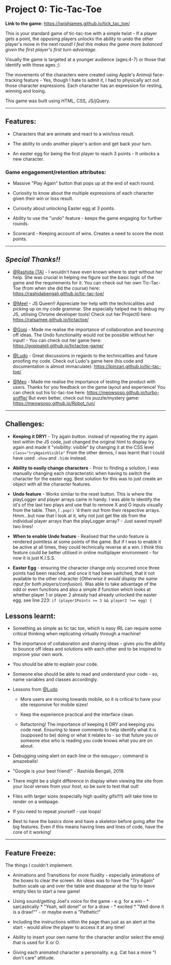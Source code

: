 <!-- In atom you can check how it looks by using the preview. Control + Shift +  M or Packages > Markdown Preview.  -->

# Project 0: Tic-Tac-Toe

**Link to the game:**
https://iwishjames.github.io/tick_tac_toe/

This is your standard game of tic-tac-toe with a simple twist - If a player gets a point, the opposing players unlocks the ability to undo the other player's move in the next round! *I feel this makes the game more balanced given the first player's first turn advantage.*

Visually the game is targeted at a younger audience (ages:4-7) or those that identify with these ages ;)

The movements of the characters were created using Apple's Animoji face-tracking feature - Yes, though I hate to admit it, I had to physically act out those character expressions. Each character has an expression for resting, winning and losing.

This game was built using HTML, CSS, JS/jQuery.

----

## Features:
- Characters that are animate and react to a win/loss result.

- The ability to undo another player's action and get back your turn.
- An easter egg for being the first player to reach 3 points - It unlocks a new character.

### Game engagement/retention attributes:   
- Massive "Play Again" button that pops up at the end of each round.
- Curiosity to know about the multiple expressions of each character given their win or loss result.
- Curiosity about unlocking Easter egg at 3 points.
- Ability to use the "undo" feature - keeps the game engaging for further rounds.

- Scorecard - Keeping account of wins. Creates a need to score the most points.

----

## *Special Thanks!!*
- [@Rashida (TA)](https://github.com/rashidabengali) - I wouldn't have even known where to start without her help. She was crucial in helping me figure out the basic logic of the game and the requirements for it.
You can check out her own Tic-Tac-Toe (from when she did the course) here: https://rashidabengali.github.io/tic-tac-toe/
- [@Mee!](https://github.com/Ratsamee) - JS Queen!! Appreciate her help with the technicalities and picking up on my code grammar. She especially helped me to debug my JS, utilising Chrome developer tools!
Check out her Project0 here: https://ratsamee.github.io/tictactoe/
- [@Gopi](https://github.com/gopipatell) - Made me realise the importance of collaboration and bouncing off ideas. The Undo functionality would not be possible without her input! - You can check out her game here: https://gopipatell.github.io/tictactoe-game/

- [@Ludo](https://github.com/lpinzari) - Great discussions in regards to the technicalities and future proofing my code. Check out Ludo's game here (his code and documentation is almost immaculate): https://lpinzari.github.io/tic-tac-toe/

- [@Meo](https://github.com/meowsoso?tab=repositories) - Made me realise the importance of testing the product with users. Thanks for you feedback on the game layout and experience!
You can check out his tic-tac-toe here: https://meowsoso.github.io/turbo-sniffle/
But even better, check out his puzzle/mystery game: https://meowsoso.github.io/Robot_run/

----

## Challenges:
- **Keeping it DRY!** - Try again button. instead of repeating the try again text within the JS code, just changed the original html to display try again and made it "visibility: visible" by changing it at the CSS level ```class="tryAgainVisible"``` From the other demos, I was learnt that I could have used ```.show``` and ```.hide``` instead.
- **Ability to easily change characters** - Prior to finding a solution, I was manually changing each characteristic when having to switch the character for the easter egg. Best solution for this was to just create an object with all the character features.
- **Undo feature** - Works similar to the reset button. This is where the playLogger and player arrays came in handy. I was able to identify the id's of the last two plays and use that to remove X and O inputs visually from the table. Then, I ```.pop()``` 'd them out from their respective arrays. Hmm...but now that I look at it, why not just get the ids from the individual player arrays than the playLogger array? - Just saved myself two lines!
- **When to enable Undo feature** - Realised that the undo feature is rendered pointless at some points of the game. But if I was to enable it be active at all times, they could technically reverse at a win. I think this feature could be better utilised in online multiplayer environment - for now it is just K.I.S.S.

- **Easter Egg** - ensuring the character change only occurred once three points had been reached, and once it had been switched, that it not available to the other character (*Otherwise it would display the same input for both players/confusion*). Was able to take advantage of the odd or even functions and also a simple if function which looks at whether  player 1 or player 2 already had already unlocked the easter egg. see line 223: ```if (player1Points >= 3 && player2 !== egg) {```



## Lessons learnt:
- Something as simple as tic tac toe, which is easy IRL can require some critical thinking when replicating virtually through a machine!
- The importance of collaboration and sharing ideas - gives you the ability to bounce off ideas and solutions with each other and to be inspired to improve your own work.
- You should be able to explain your code.
- Someone else should be able to read and understand your code - so, name variables and classes accordingly.
- Lessons from [@Ludo](https://github.com/lpinzari)
  - More users are moving towards mobile, so it is critical to have your site responsive for mobile sizes!
  - Keep the experience practical and the interface clean.

  - Refactoring! The importance of keeping it DRY and keeping you code neat. Ensuring to leave comments to help identify what it is (supposed to be) doing or what it relates to -  so that future you or someone else who is reading you code knows what you are on about.

- Debugging using alert on each line or the ```debugger;``` command is amazeballs!
- "Google is your best friend!" - Rashida Bengali, 2019.
- There might be a slight difference in display when viewing the site from your *local* verses from your *host*, so be sure to test that out!
- Files with larger sizes (especially high quality gifs!!!!) will take time to render on a webpage.
- If you need to repeat yourself - use loops!
- Best to have the basics done and have a skeleton before going after the big features. Even if this means having lines and lines of code, have the core of it working!

___

## Feature Freeze:
The things I couldn't implement.
- Animations and Transitions for more fluidity - especially animations of the boxes to clear the screen. An ideas was to have the "Try Again" button scale up and over the table and disappear at the top to leave empty tiles to start a new game!

- Using sound/getting Joel's voice for the game - e.g. for a win - * sarcastically * "Yeah, will done!" or for a draw - * excited * "Well done it is a draw!"" - or maybe even a "Pathetic!"
- Including the instructions within the page than just as an alert at the start - would allow the player to access it at any time!
- Ability to insert your own name for the character and/or select the emoji that is used for X or O.
- Giving each animated character a personality. e.g. Cat has a more "I don't care" attitude.
